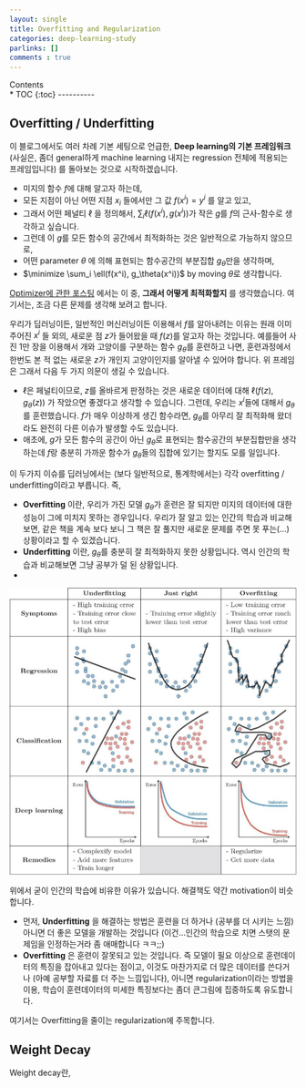 ```yaml
---
layout: single
title: Overfitting and Regularization
categories: deep-learning-study
parlinks: []
comments : true
---
```

<div id="toc">
Contents
</div>
* TOC
{:toc}
----------

## Overfitting / Underfitting
이 블로그에서도 여러 차례 기본 세팅으로 언급한, **Deep learning의 기본 프레임워크** (사실은, 좀더 general하게 machine learning 내지는 regression 전체에 적용되는 프레임입니다) 를 돌아보는 것으로 시작하겠습니다.
- 미지의 함수 $f$에 대해 알고자 하는데, 
- 모든 지점이 아닌 어떤 지점 $x_i$ 들에서만 그 값 $f(x^i) = y^i$ 를 알고 있고, 
- 그래서 어떤 페널티 $\ell$ 을 정의해서, $\sum_i \ell(f(x^i), g(x^i))$가 작은 $g$를 $f$의 근사-함수로 생각하고 싶습니다.
- 그런데 이 $g$를 모든 함수의 공간에서 최적화하는 것은 일반적으로 가능하지 않으므로, 
- 어떤 parameter $\theta$ 에 의해 표현되는 함수공간의 부분집합 $g_\theta$만을 생각하며,
- $\minimize \sum_i \ell(f(x^i), g_\theta(x^i))$ by moving $\theta$로 생각합니다. 

[Optimizer에 관한 포스팅](/deep-learning-study/optimizers-for-deep-learning) 에서는 이 중, **그래서 어떻게 최적화할지** 를 생각했습니다. 여기서는, 조금 다른 문제를 생각해 보려고 합니다.

우리가 딥러닝이든, 일반적인 머신러닝이든 이용해서 $f$를 알아내려는 이유는 원래 이미 주어진 $x^i$ 들 외의, 새로운 점 $z$가 들어왔을 때 $f(z)$를 알고자 하는 것입니다. 예를들어 사진 1만 장을 이용해서 개와 고양이를 구분하는 함수 $g_\theta$를 훈련하고 나면, 훈련과정에서 한번도 본 적 없는 새로운 $z$가 개인지 고양이인지를 알아낼 수 있어야 합니다. 위 프레임은 그래서 다음 두 가지 의문이 생길 수 있습니다.
- $\ell$은 페널티이므로, $z$를 올바르게 판정하는 것은 새로운 데이터에 대해 $\ell(f(z), g_\theta(z))$ 가 작았으면 좋겠다고 생각할 수 있습니다. 그런데, 우리는 $x^i$들에 대해서 $g_\theta$를 훈련했습니다. $f$가 매우 이상하게 생긴 함수라면, $g_\theta$를 아무리 잘 최적화해 왔더라도 완전히 다른 이슈가 발생할 수도 있습니다. 
- 애초에, $g$가 모든 함수의 공간이 아닌 $g_\theta$로 표현되는 함수공간의 부분집합만을 생각하는데 $f$랑 충분히 가까운 함수가 $g_\theta$들의 집합에 있기는 할지도 모를 일입니다.

이 두가지 이슈를 딥러닝에서는 (보다 일반적으로, 통계학에서는) 각각 overfitting / underfitting이라고 부릅니다. 즉, 
- **Overfitting** 이란, 우리가 가진 모델 $g_\theta$가 훈련은 잘 되지만 미지의 데이터에 대한 성능이 그에 미치지 못하는 경우입니다. 우리가 잘 알고 있는 인간의 학습과 비교해보면, 같은 책을 계속 보다 보니 그 책은 잘 풀지만 새로운 문제를 주면 못 푸는(...) 상황이라고 할 수 있겠습니다.
- **Underfitting** 이란, $g_\theta$를 충분히 잘 최적화하지 못한 상황입니다. 역시 인간의 학습과 비교해보면 그냥 공부가 덜 된 상황입니다.
- 
![picture 1](../../images/81b7294441f2b9c96cce938661b95a1d20d22366e5c0f72e48d2c69c9c7ad7b4.png)  

위에서 굳이 인간의 학습에 비유한 이유가 있습니다. 해결책도 약간 motivation이 비슷합니다.
- 먼저, **Underfitting** 을 해결하는 방법은 훈련을 더 하거나 (공부를 더 시키는 느낌) 아니면 더 좋은 모델을 개발하는 것입니다 (이건...인간의 학습으로 치면 스탯의 문제임을 인정하는거라 좀 애매합니다 ㅋㅋ;;)
- **Overfitting** 은 훈련이 잘못되고 있는 것입니다. 즉 모델이 필요 이상으로 훈련데이터의 특징을 잡아내고 있다는 점이고, 이것도 마찬가지로 더 많은 데이터를 쓴다거나 (아예 공부할 자료를 더 주는 느낌입니다), 아니면 regularization이라는 방법을 이용, 학습이 훈련데이터의 미세한 특징보다는 좀더 큰그림에 집중하도록 유도합니다.

여기서는 Overfitting을 줄이는 regularization에 주목합니다.

## Weight Decay
Weight decay란, 